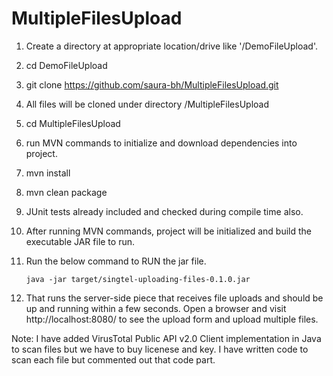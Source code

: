 # MultipleFilesUpload

1. Create a directory at appropriate location/drive like '/DemoFileUpload'.

2. cd DemoFileUpload

3. git clone https://github.com/saura-bh/MultipleFilesUpload.git

4. All files will be cloned under directory /MultipleFilesUpload

5. cd MultipleFilesUpload

6. run MVN commands to initialize and download dependencies into project.

7. mvn install

8. mvn clean package

9. JUnit tests already included and checked during compile time also.

10. After running MVN commands, project will be initialized and build the executable JAR file to run.

11. Run the below command to RUN the jar file.
		
		java -jar target/singtel-uploading-files-0.1.0.jar

12. That runs the server-side piece that receives file uploads and should be up and running within a few seconds. Open a browser and visit http://localhost:8080/ to see the upload form and upload multiple files.

Note: I have added VirusTotal Public API v2.0 Client implementation in Java to scan files but we have to buy licenese and key. 
I have written code to scan each file but commented out that code part.
